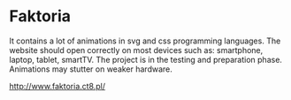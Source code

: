 # Faktoria

It contains a lot of animations in svg and css programming languages. The website should open correctly on most devices such as: smartphone, laptop, tablet, smartTV. The project is in the testing and preparation phase. Animations may stutter on weaker hardware.

http://www.faktoria.ct8.pl/
